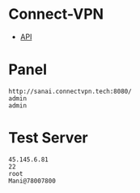 # Connect-VPN
- [API](https://google.com/)


 


# Panel 
```
http://sanai.connectvpn.tech:8080/
admin
admin
```

# Test Server
```
45.145.6.81
22
root
Mani@78007800
```
